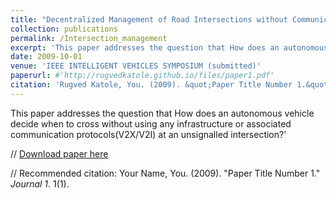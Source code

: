 ```yaml
---
title: "Decentralized Management of Road Intersections without Communication"
collection: publications
permalink: /Intersection_management
excerpt: 'This paper addresses the question that How does an autonomous vehicle decide when to cross without using any infrastructure or associated communication protocols(V2X/V2I) at an unsignalled intersection?'
date: 2009-10-01
venue: 'IEEE INTELLIGENT VEHICLES SYMPOSIUM (submitted)'
paperurl: #'http://rugvedkatole.github.io/files/paper1.pdf'
citation: 'Rugved Katole, You. (2009). &quot;Paper Title Number 1.&quot; <i>Journal 1</i>. 1(1).'
---
```

This paper addresses the question that How does an autonomous vehicle decide when to cross without using any infrastructure or associated communication protocols(V2X/V2I) at an unsignalled intersection?'

// [Download paper here](http://academicpages.github.io/files/paper1.pdf)

// Recommended citation: Your Name, You. (2009). "Paper Title Number 1." <i>Journal 1</i>. 1(1).
